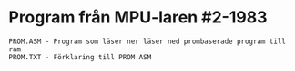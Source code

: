 # Program från MPU-laren #2-1983
```
PROM.ASM - Program som läser ner läser ned prombaserade program till ram
PROM.TXT - Förklaring till PROM.ASM
```